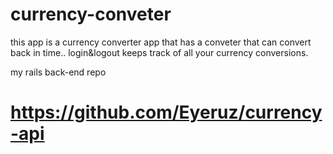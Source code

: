 # currency-conveter


this app is a currency converter app that has a conveter that can convert back in time..
login&logout
keeps track of all your currency conversions.

my rails back-end repo

# https://github.com/Eyeruz/currency-api
